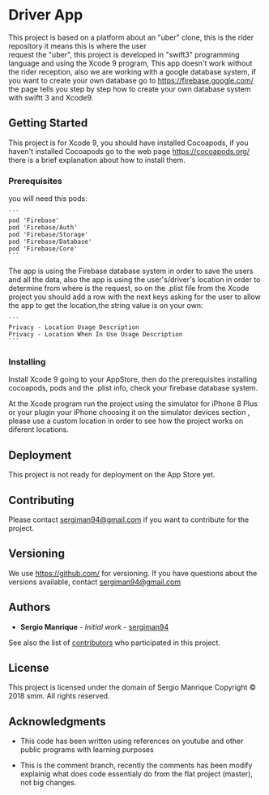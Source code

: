 # Driver App

This project is based on a platform about an "uber" clone, this is the rider repository it means this is where the user  
request the "uber", this project is developed in "swift3" programming language and using the Xcode 9 program, This app
doesn't work without the rider reception, also we are working with a google database system, if you want to create your
own database go to https://firebase.google.com/ the page tells you step by step how to create your own database system
with swiftt 3 and Xcode9.

## Getting Started

This project is for Xcode 9, you should have installed Cocoapods, if you haven't installed Cocoapods go to the web page
https://cocoapods.org/ there is a brief explanation about how to install them.

### Prerequisites

you will need this pods:

    ```
    pod 'Firebase'
    pod 'Firebase/Auth'
    pod 'Firebase/Storage'
    pod 'Firebase/Database'
    pod 'Firebase/Core'
    ```

The app is using the Firebase database system in order to save the users and all the data, also the app is using the
user's/driver's location in order to determine from where is the request, so on the .plist file from the Xcode project you
should add a row with the next keys asking for the user to allow the app to get the location,the string value is on your
own:  

    ```
    Privacy - Location Usage Description
    Privacy - Location When In Use Usage Description
    ```

### Installing

Install Xcode 9 going to your AppStore, then do the prerequisites installing cocoapods, pods and the .plist info, check your
firebase database system.

At the Xcode program run the project using the simulator for iPhone 8 Plus or your plugin your iPhone choosing it on the
simulator devices section , please use a custom location in order to see how the project works on diferent locations.

## Deployment

This project is not ready for deployment on the App Store yet.

## Contributing

Please contact sergiman94@gmail.com if you want to contribute for the project.

## Versioning

We use https://github.com/ for versioning. If you have questions about the versions available, contact sergiman94@gmail.com

## Authors

* **Sergio Manrique** - *Initial work* - [sergiman94](https://github.com/sergiman94)

See also the list of [contributors](https://github.com/your/project/contributors) who participated in this project.

## License

This project is licensed under the domain of Sergio Manrique Copyright © 2018 smm. All rights reserved.

## Acknowledgments

* This code has been written using references on youtube and other public programs with learning purposes

* This is the comment branch, recently the comments has been modify explainig what does code essentialy do
  from the flat project (master), not big changes.
